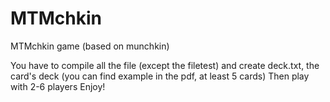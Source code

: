 # MTMchkin
MTMchkin game (based on munchkin)

You have to compile all the file (except the filetest) and create deck.txt, the card's deck (you can find example in the pdf, at least 5 cards)
Then play with 2-6 players
Enjoy!
